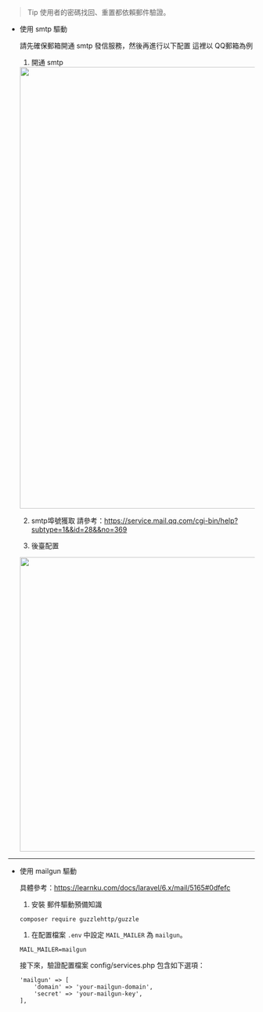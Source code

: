 > Tip
> 使用者的密碼找回、重置都依賴郵件驗證。

- 使用 smtp 驅動

    請先確保郵箱開通 smtp 發信服務，然後再進行以下配置
    這裡以 QQ郵箱為例

    1. 開通 smtp
    <img width="900" src="/images/Snipaste_2022-03-31_10-59-30.jpg" />

    2. smtp埠號獲取
    請參考：https://service.mail.qq.com/cgi-bin/help?subtype=1&&id=28&&no=369

    3. 後臺配置
    <img width="600" src="/images/Snipaste_2021-11-23_13-39-38.jpg" />


----------------------------------


- 使用 mailgun 驅動

    具體參考：https://learnku.com/docs/laravel/6.x/mail/5165#0dfefc

    1. 安裝 郵件驅動預備知識
    
    ```
    composer require guzzlehttp/guzzle
    ```
    1. 在配置檔案 `.env` 中設定 `MAIL_MAILER` 為 `mailgun`。
    ```
    MAIL_MAILER=mailgun
    ```
    接下來，驗證配置檔案 config/services.php 包含如下選項：
    ```
    'mailgun' => [
        'domain' => 'your-mailgun-domain',
        'secret' => 'your-mailgun-key',
    ],
    ```
